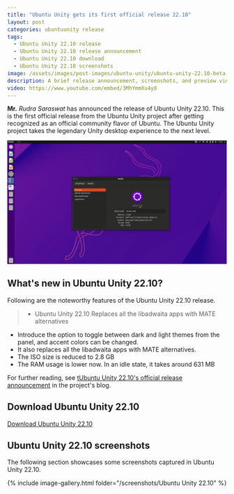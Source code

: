 ```yaml
---
title: "Ubuntu Unity gets its first official release 22.10"
layout: post
categories: ubuntuunity release
tags:
  - Ubuntu Unity 22.10 release
  - Ubuntu Unity 22.10 release announcement
  - Ubuntu Unity 22.10 download
  - Ubuntu Unity 22.10 screenshots
image: /assets/images/post-images/ubuntu-unity/ubuntu-unity-22.10-beta-1.jpg
description: A brief release announcement, screenshots, and preview video of Ubuntu Unity 22.10, the first official release as an Ubuntu community flavor.
video: https://www.youtube.com/embed/3MhYmmXu4y8
---
```


**Mr.** *Rudra Saraswat* has announced the release of Ubuntu Unity 22.10. This is the first official release from the Ubuntu Unity project after getting recognized as an official community flavor of Ubuntu. The Ubuntu Unity project takes the legendary Unity desktop experience to the next level.

![Ubuntu Unity 22.10 featured image](/assets/images/post-images/ubuntu-unity/ubuntu-unity-22.10-beta-1.jpg)

## What's new in Ubuntu Unity 22.10?

Following are the noteworthy features of the Ubuntu Unity 22.10 release.

> - Ubuntu Unity 22.10 Replaces all the libadwaita apps with MATE alternatives
- Introduce the option to toggle between dark and light themes from the panel, and accent colors can be changed.
- It also replaces all the libadwaita apps with MATE alternatives.
- The ISO size is reduced to 2.8 GB
- The RAM usage is lower now. In an idle state, it takes around 631 MB

For further reading, see [tUbuntu Unity 22.10's official release announcement](https://ubuntuunity.org/blog/ubuntu-unity-22.10/) in the project's blog.

## Download Ubuntu Unity 22.10

<a class="download" href="https://cdimage.ubuntu.com/xubuntu/releases/22.10/release/">Download Ubuntu Unity 22.10</a>

## Ubuntu Unity 22.10 screenshots
The following section showcases some screenshots captured in Ubuntu Unity 22.10.

{% include image-gallery.html folder="/screenshots/Ubuntu Unity 22.10" %}


